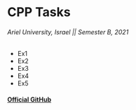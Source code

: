# CPP Tasks

###### Ariel University, Israel || Semester B, 2021

* Ex1
* Ex2
* Ex3
* Ex4
* Ex5

#### [Official GitHub](https://github.com/erelsgl-at-ariel/cpp-5781)

